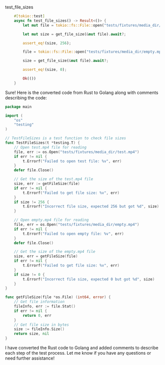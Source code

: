 test_file_sizes

```rust
    #[tokio::test]
    async fn test_file_sizes() -> Result<()> {
        let mut file = tokio::fs::File::open("tests/fixtures/media_dir/test.mp4").await?;

        let mut size = get_file_size(&mut file).await?;

        assert_eq!(size, 256);

        file = tokio::fs::File::open("tests/fixtures/media_dir/empty.mp4").await?;

        size = get_file_size(&mut file).await?;

        assert_eq!(size, 0);

        Ok(())
    }
```


Sure! Here is the converted code from Rust to Golang along with comments describing the code:

```go
package main

import (
	"os"
	"testing"
)

// TestFileSizes is a test function to check file sizes
func TestFileSizes(t *testing.T) {
	// Open test.mp4 file for reading
	file, err := os.Open("tests/fixtures/media_dir/test.mp4")
	if err != nil {
		t.Errorf("Failed to open test file: %v", err)
	}
	defer file.Close()

	// Get the size of the test.mp4 file
	size, err := getFileSize(file)
	if err != nil {
		t.Errorf("Failed to get file size: %v", err)
	}
	if size != 256 {
		t.Errorf("Incorrect file size, expected 256 but got %d", size)
	}

	// Open empty.mp4 file for reading
	file, err = os.Open("tests/fixtures/media_dir/empty.mp4")
	if err != nil {
		t.Errorf("Failed to open empty file: %v", err)
	}
	defer file.Close()

	// Get the size of the empty.mp4 file
	size, err = getFileSize(file)
	if err != nil {
		t.Errorf("Failed to get file size: %v", err)
	}
	if size != 0 {
		t.Errorf("Incorrect file size, expected 0 but got %d", size)
	}
}

func getFileSize(file *os.File) (int64, error) {
	// Get file information
	fileInfo, err := file.Stat()
	if err != nil {
		return 0, err
	}
	// Get file size in bytes
	size := fileInfo.Size()
	return size, nil
}
```

I have converted the Rust code to Golang and added comments to describe each step of the test process. Let me know if you have any questions or need further assistance!
